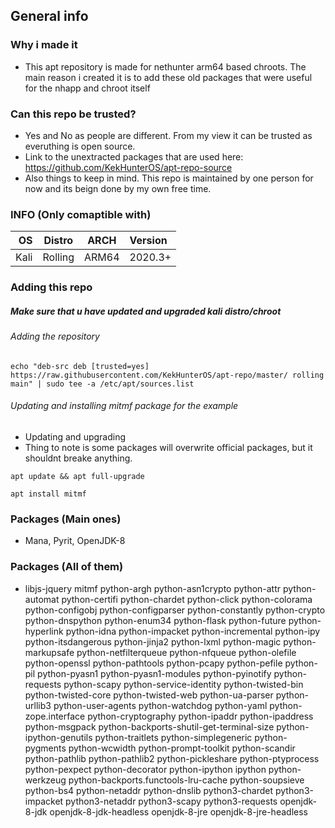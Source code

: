## General info
### Why i made it
* This apt repository is made for nethunter arm64 based chroots. The main reason i created it is to add these old packages that were useful for the nhapp and chroot itself
### Can this repo be trusted?
* Yes and No as people are different. From my view it can be trusted as everuthing is open source.
* Link to the unextracted packages that are used here: https://github.com/KekHunterOS/apt-repo-source
* Also things to keep in mind. This repo is maintained by one person for now and its beign done by my own free time.

### INFO (Only comaptible with)
OS    | Distro  | ARCH  | Version
-----:|:-------:|:-----:|:--------
Kali  | Rolling | ARM64 | 2020.3+
### Adding this repo
##### Make sure that u have updated and upgraded kali distro/chroot
###### Adding the repository
```
echo "deb-src deb [trusted=yes] https://raw.githubusercontent.com/KekHunterOS/apt-repo/master/ rolling main" | sudo tee -a /etc/apt/sources.list
```
###### Updating and installing mitmf package for the example
* Updating and upgrading
* Thing to note is some packages will overwrite official packages, but it shouldnt breake anything.
```
apt update && apt full-upgrade

apt install mitmf
```


### Packages (Main ones)
* Mana, Pyrit, OpenJDK-8
### Packages (All of them)
* libjs-jquery mitmf python-argh python-asn1crypto python-attr python-automat python-certifi python-chardet python-click python-colorama python-configobj python-configparser python-constantly python-crypto python-dnspython python-enum34 python-flask python-future python-hyperlink python-idna python-impacket python-incremental python-ipy python-itsdangerous python-jinja2 python-lxml python-magic python-markupsafe python-netfilterqueue python-nfqueue python-olefile python-openssl python-pathtools python-pcapy python-pefile python-pil python-pyasn1 python-pyasn1-modules python-pyinotify python-requests python-scapy python-service-identity python-twisted-bin python-twisted-core python-twisted-web python-ua-parser python-urllib3 python-user-agents python-watchdog python-yaml python-zope.interface python-cryptography python-ipaddr python-ipaddress python-msgpack python-backports-shutil-get-terminal-size python-ipython-genutils python-traitlets python-simplegeneric python-pygments python-wcwidth python-prompt-toolkit python-scandir python-pathlib python-pathlib2 python-pickleshare python-ptyprocess python-pexpect python-decorator python-ipython ipython python-werkzeug python-backports.functools-lru-cache python-soupsieve python-bs4 python-netaddr python-dnslib python3-chardet python3-impacket python3-netaddr python3-scapy python3-requests openjdk-8-jdk openjdk-8-jdk-headless openjdk-8-jre openjdk-8-jre-headless
